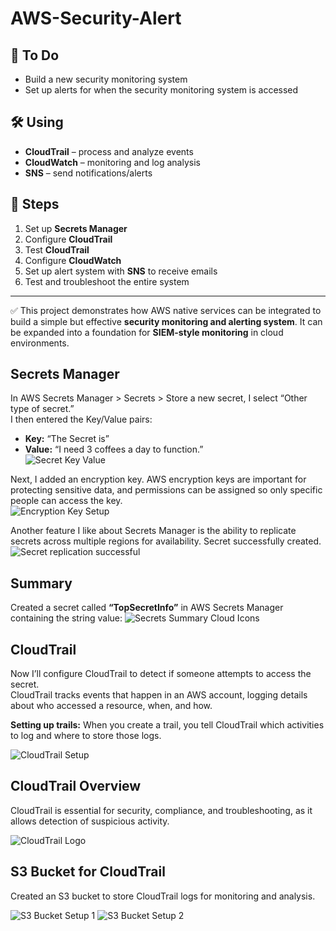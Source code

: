 # AWS-Security-Alert

## 📌 To Do
- Build a new security monitoring system  
- Set up alerts for when the security monitoring system is accessed  

## 🛠 Using
- **CloudTrail** – process and analyze events  
- **CloudWatch** – monitoring and log analysis  
- **SNS** – send notifications/alerts  

## 🚀 Steps
1. Set up **Secrets Manager**  
2. Configure **CloudTrail**  
3. Test **CloudTrail**  
4. Configure **CloudWatch**  
5. Set up alert system with **SNS** to receive emails  
6. Test and troubleshoot the entire system  

---

✅ This project demonstrates how AWS native services can be integrated to build a simple but effective **security monitoring and alerting system**. It can be expanded into a foundation for **SIEM-style monitoring** in cloud environments.

## Secrets Manager
In AWS Secrets Manager > Secrets > Store a new secret, I select “Other type of secret.”  
I then entered the Key/Value pairs:  
- **Key:** “The Secret is”  
- **Value:** “I need 3 coffees a day to function.”  
![Secret Key Value](secret-key-value.png)

Next, I added an encryption key. AWS encryption keys are important for protecting sensitive data, and permissions can be assigned so only specific people can access the key.  
![Encryption Key Setup](encryption-key.png)

Another feature I like about Secrets Manager is the ability to replicate secrets across multiple regions for availability.
Secret successfully created.
![Secret replication successful](secret-replication.png)

## Summary
Created a secret called **“TopSecretInfo”** in AWS Secrets Manager containing the string value:
![Secrets Summary Cloud Icons](secrets-summary-cloud-icons.png)

## CloudTrail

Now I’ll configure CloudTrail to detect if someone attempts to access the secret.  
CloudTrail tracks events that happen in an AWS account, logging details about who accessed a resource, when, and how.

**Setting up trails:** When you create a trail, you tell CloudTrail which activities to log and where to store those logs.  

![CloudTrail Setup](cloudtrail-setup.png) <!-- Image 5 -->
## CloudTrail Overview

CloudTrail is essential for security, compliance, and troubleshooting, as it allows detection of suspicious activity.

![CloudTrail Logo](cloudtrail-logo.png)

## S3 Bucket for CloudTrail

Created an S3 bucket to store CloudTrail logs for monitoring and analysis.  

![S3 Bucket Setup 1](S3-Bucket-Setup-1.PNG)
![S3 Bucket Setup 2](S3-Bucket-Setup-2.PNG)
